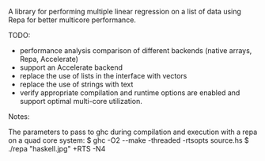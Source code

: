 A library for performing multiple linear regression on a list of data using
Repa for better multicore performance. 

TODO: 
* performance analysis comparison of different backends (native arrays,
    Repa, Accelerate)
* support an Accelerate backend
* replace the use of lists in the interface with vectors
* replace the use of strings with text
* verify appropriate compilation and runtime options are enabled and 
  support optimal multi-core utilization.

Notes:

The parameters to pass to ghc during compilation and execution with a
repa on a quad core system:
$ ghc -O2 --make -threaded -rtsopts source.hs
$ ./repa "haskell.jpg" +RTS -N4
